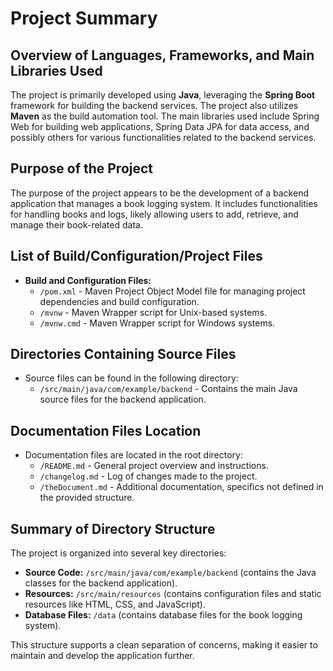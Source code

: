 # Project Summary

## Overview of Languages, Frameworks, and Main Libraries Used
The project is primarily developed using **Java**, leveraging the **Spring Boot** framework for building the backend services. The project also utilizes **Maven** as the build automation tool. The main libraries used include Spring Web for building web applications, Spring Data JPA for data access, and possibly others for various functionalities related to the backend services.

## Purpose of the Project
The purpose of the project appears to be the development of a backend application that manages a book logging system. It includes functionalities for handling books and logs, likely allowing users to add, retrieve, and manage their book-related data.

## List of Build/Configuration/Project Files
- **Build and Configuration Files:**
  - `/pom.xml` - Maven Project Object Model file for managing project dependencies and build configuration.
  - `/mvnw` - Maven Wrapper script for Unix-based systems.
  - `/mvnw.cmd` - Maven Wrapper script for Windows systems.

## Directories Containing Source Files
- Source files can be found in the following directory:
  - `/src/main/java/com/example/backend` - Contains the main Java source files for the backend application.
  
## Documentation Files Location
- Documentation files are located in the root directory:
  - `/README.md` - General project overview and instructions.
  - `/changelog.md` - Log of changes made to the project.
  - `/theDocument.md` - Additional documentation, specifics not defined in the provided structure. 

## Summary of Directory Structure
The project is organized into several key directories:
- **Source Code:** `/src/main/java/com/example/backend` (contains the Java classes for the backend application).
- **Resources:** `/src/main/resources` (contains configuration files and static resources like HTML, CSS, and JavaScript).
- **Database Files:** `/data` (contains database files for the book logging system).

This structure supports a clean separation of concerns, making it easier to maintain and develop the application further.